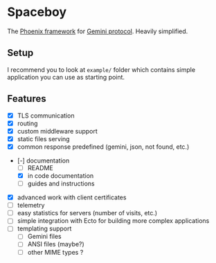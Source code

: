 # Spaceboy

The [Phoenix framework](https://www.phoenixframework.org/) for
[Gemini protocol](https://gemini.circumlunar.space/). Heavily simplified.

## Setup

I recommend you to look at `example/` folder which contains simple application
you can use as starting point.

## Features

- [x] TLS communication
- [x] routing
- [x] custom middleware support
- [x] static files serving
- [x] common response predefined (gemini, json, not found, etc.)
- [-] documentation
  - [ ] README
  - [x] in code documentation
  - [ ] guides and instructions
- [x] advanced work with client certificates
- [ ] telemetry
- [ ] easy statistics for servers (number of visits, etc.)
- [ ] simple integration with Ecto for building more complex applications
- [ ] templating support
  - [ ] Gemini files
  - [ ] ANSI files (maybe?)
  - [ ] other MIME types ?
